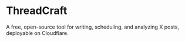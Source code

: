 # ThreadCraft

A free, open-source tool for writing, scheduling, and analyzing X posts, deployable on Cloudflare.

